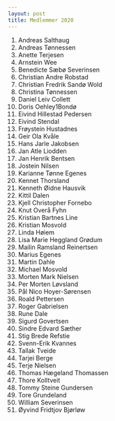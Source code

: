 ```yaml
---
layout: post
title: Medlemmer 2020
---
```


1. Andreas Salthaug
1. Andreas Tønnessen
1. Anette Terjesen
1. Arnstein Wee
1. Benedicte Sæbø Severinsen
1. Christian Andre Robstad
1. Christian Fredrik Sandø Wold
1. Christina Tønnessen
1. Daniel Leiv Collett
1. Doris Oehley1Bondø
1. Eivind Hillestad Pedersen
1. Eivind Stendal
1. Frøystein Hustadnes
1. Geir Ola Kvåle
1. Hans Jarle Jakobsen
1. Jan Atle Liodden
1. Jan Henrik Bentsen
1. Jostein Nilsen
1. Karianne Tønne Egenes
1. Kennet Thorsland
1. Kenneth Øidne Hausvik
1. Kittil Dalen
1. Kjell Christopher Fornebo
1. Knut Overå Fyhn
1. Kristian Bartnes Line
1. Kristian Mosvold
1. Linda Høiem
1. Lisa Marie Heggland Grødum
1. Mailin Ramsland Reinertsen
1. Marius Egenes
1. Martin Dahle
1. Michael Mosvold
1. Morten Mark Nielsen
1. Per Morten Løvsland
1. Pål Nico Hoyer-Sørensen
1. Roald Pettersen
1. Roger Gabrielsen
1. Rune Dale
1. Sigurd Govertsen
1. Sindre Edvard Sæther
1. Stig Brede Refstie
1. Svenn-Erik Kvannes
1. Tallak Tveide
1. Tarjei Berge
1. Terje Nielsen
1. Thomas Hægeland Thomassen
1. Thore Kolltveit
1. Tommy Steine Gundersen
1. Tore Grundeland
1. William Severinsen
1. Øyvind Fridtjov Bjørløw
